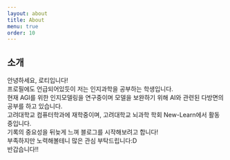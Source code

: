 ```yaml
---
layout: about
title: About
menu: true
order: 10
---
```


## 소개

안녕하세요, 로티입니다!<br>
프로필에도 언급되어있듯이 저는 인지과학을 공부하는 학생입니다.<br>
현재 AGI를 위한 인지모델링을 연구중이며 모델을 보완하기 위해 AI와 관련된 다방면의 공부를 하고 있습니다.<br>
고려대학교 컴퓨터학과에 재학중이며, 고려대학교 뇌과학 학회 New-Learn에서 활동중입니다.<br>
기록의 중요성을 뒤늦게 느껴 블로그를 시작해보려고 합니다!<br>
부족하지만 노력해볼테니 많은 관심 부탁드립니다:D<br>
반갑습니다!!
